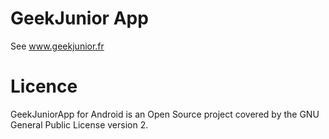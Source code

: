 # GeekJunior App 
See www.geekjunior.fr

# Licence
GeekJuniorApp for Android is an Open Source project covered by the GNU General Public License version 2.
